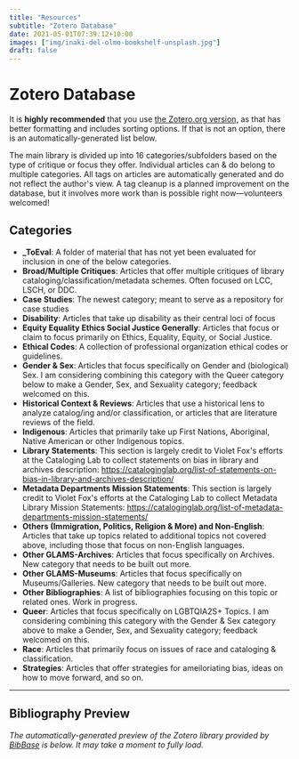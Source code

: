 ```yaml
---
title: "Resources"
subtitle: "Zotero Database"
date: 2021-05-01T07:39:12+10:00
images: ["img/inaki-del-olmo-bookshelf-unsplash.jpg"]
draft: false
---
```


# Zotero Database
It is **highly recommended** that you use  [the Zotero\.org version\,](https://www.zotero.org/groups/2649517/equitable_knowledge_organization/library) as that has better formatting and includes sorting options. If that is not an option, there is an automatically-generated list below.

The main library is divided up into 16 categories/subfolders based on the type of critique or focus they offer. Individual articles can & do belong to multiple categories. All tags on articles are automatically generated and do not reflect the author's view. A tag cleanup is a planned improvement on the database, but it involves more work than is possible right now—volunteers welcomed!

## Categories
- **_ToEval**: A folder of material that has not yet been evaluated for inclusion in one of the below categories.
- **Broad/Multiple Critiques**: Articles that offer multiple critiques of library cataloging/classification/metadata schemes. Often focused on LCC, LSCH, or DDC. 
- **Case Studies**: The newest category; meant to serve as a repository for case studies 
- **Disability**: Articles that take up disability as their central loci of focus
- **Equity Equality Ethics Social Justice Generally**: Articles that focus or claim to focus primarily on Ethics, Equality, Equity, or Social Justice. 
- **Ethical Codes**: A collection of professional organization ethical codes or guidelines.
- **Gender & Sex**: Articles that focus specifically on Gender and (biological) Sex. I am considering combining this category with the Queer category below to make a Gender, Sex, and Sexuality category; feedback welcomed on this. 
- **Historical Context & Reviews**: Articles that use a historical lens to analyze catalog/ing and/or classification, or articles that are literature reviews of the field.
- **Indigenous**: Articles that primarily take up First Nations, Aboriginal, Native American or other Indigenous topics.
- **Library Statements**: This section is largely credit to Violet Fox's efforts at the Cataloging Lab to collect statements on bias in library and archives description: https://cataloginglab.org/list-of-statements-on-bias-in-library-and-archives-description/
- **Metadata Departments Mission Statements**: This section is largely credit to Violet Fox's efforts at the Cataloging Lab to collect Metadata Library Mission Statements: https://cataloginglab.org/list-of-metadata-departments-mission-statements/
- **Others (Immigration, Politics, Religion & More) and Non-English**: Articles that take up topics related to additional topics not covered above, including those that focus on non-English languages.
- **Other GLAMS-Archives**: Articles that focus specifically on Archives. New category that needs to be built out more.
- **Other GLAMS-Museums**: Articles that focus specifically on Museums/Galleries. New category that needs to be built out more.
- **Other Bibliographies**: A list of bibliographies focusing on this topic or related ones. Work in progress.
- **Queer**: Articles that focus specifically on LGBTQIA2S+ Topics. I am considering combining this category with the Gender & Sex category above to make a Gender, Sex, and Sexuality category; feedback welcomed on this. 
- **Race**: Articles that primarily focus on issues of race and cataloging & classification.
- **Strategies**: Articles that offer strategies for ameiloriating bias, ideas on how to move forward, and so on. 

-----

## Bibliography Preview

*The automatically-generated preview of the Zotero library provided by [BibBase](https://bibbase.org/) is below. It may take a moment to fully load.*

<script src="https://bibbase.org/show?bib=https%3A%2F%2Fapi.zotero.org%2Fgroups%2F2649517%2Fitems%3Fkey%3DeXlH21iuTk2Asw9XoObiURDe%26format%3Dbibtex%26limit%3D100&jsonp=1&theme=mila&fullnames=1&sort=InCollection&hidemenu=true"></script>
